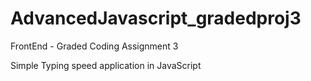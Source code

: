# AdvancedJavascript_gradedproj3

FrontEnd - Graded Coding Assignment 3

Simple Typing speed application in JavaScript
